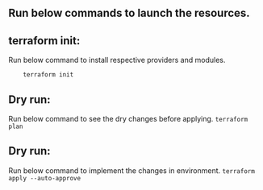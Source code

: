 ## Run below commands to launch the resources.
## terraform init: 

Run below command to install respective providers and modules.

```
    terraform init
```
## Dry run:
   Run below command to see the dry changes before applying.
    ```terraform plan```

## Dry run:
   Run below command to implement the changes in environment.
    ```terraform apply --auto-approve```

